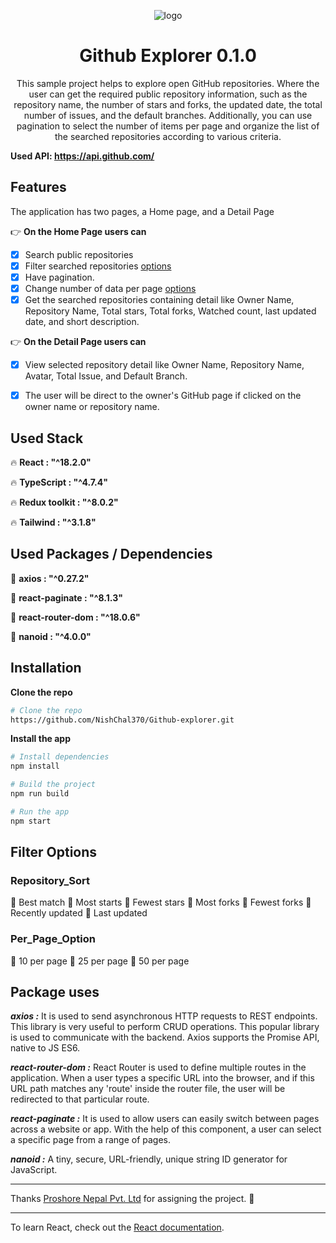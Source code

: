 <p align="center">
<img src="https://user-images.githubusercontent.com/73095396/185811032-7e78d53c-9b82-4482-8cab-832539d3812d.png" alt="logo" />
<h1 align="center" >Github Explorer 0.1.0</h1>
 
<p align="center">
      This sample project helps to explore open GitHub repositories. Where the user can get the required public repository information, such as the repository name, the number of stars and forks, the updated date, the total number of issues, and the default branches. Additionally, you can use pagination to select the number of items per page and organize the list of the searched repositories according to various criteria.
</p>

**Used API: https://api.github.com/**

## Features

The application has two pages, a Home page, and a Detail Page

:point_right: **On the Home Page users can**
- [x] Search public repositories
- [x] Filter searched repositories [options](#Repository_Sort)
- [x] Have pagination.
- [x] Change number of data per page [options](#Per_Page_Option)
- [x] Get the searched repositories containing detail like Owner Name, Repository Name, Total stars, Total forks, Watched count, last updated date, and short description.

:point_right: **On the Detail Page users can**
- [x] View selected repository detail like Owner Name, Repository Name, Avatar, Total Issue, and Default Branch.
- [x] The user will be direct to the owner's GitHub page if clicked on the owner name or repository name.


## Used Stack

:fire: **React : "^18.2.0"** 

:fire: **TypeScript : "^4.7.4"** 

:fire: **Redux toolkit : "^8.0.2"** 

:fire: **Tailwind : "^3.1.8"**


## Used Packages / Dependencies

:monkey: **axios : "^0.27.2"**

:monkey: **react-paginate : "^8.1.3"**

:monkey: **react-router-dom : "^18.0.6"**

:monkey: **nanoid : "^4.0.0"**




## Installation

**Clone the repo**

```sh
# Clone the repo
https://github.com/NishChal370/Github-explorer.git
```

**Install the app**

```sh
# Install dependencies
npm install

# Build the project
npm run build

# Run the app
npm start
```


## Filter Options

### Repository_Sort

:diamond_shape_with_a_dot_inside: Best match
:diamond_shape_with_a_dot_inside: Most starts
:diamond_shape_with_a_dot_inside: Fewest stars
:diamond_shape_with_a_dot_inside: Most forks
:diamond_shape_with_a_dot_inside: Fewest forks
:diamond_shape_with_a_dot_inside: Recently updated
:diamond_shape_with_a_dot_inside: Last updated


### Per_Page_Option

:small_red_triangle: 10 per page
:small_red_triangle: 25 per page
:small_red_triangle: 50 per page



## Package uses

***axios :*** It is used to send asynchronous HTTP requests to REST endpoints. This library is very useful to perform CRUD operations. This popular library is used to communicate with the backend. Axios supports the Promise API, native to JS ES6.

***react-router-dom :*** React Router is used to define multiple routes in the application. When a user types a specific URL into the browser, and if this URL path matches any 'route' inside the router file, the user will be redirected to that particular route.

***react-paginate :*** It is used to allow users can easily switch between pages across a website or app. With the help of this component, a user can select a specific page from a range of pages.

***nanoid :*** A tiny, secure, URL-friendly, unique string ID generator for JavaScript.



***
Thanks [Proshore Nepal Pvt. Ltd](https://proshore.eu/) for assigning the project. :raised_hands:

***
To learn React, check out the [React documentation](https://reactjs.org/).
